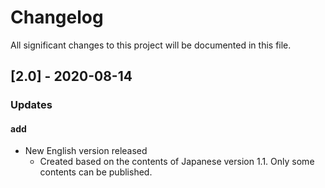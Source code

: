 # Changelog

All significant changes to this project will be documented in this file.

## [2.0] - 2020-08-14
### Updates
#### add
- New English version released
  - Created based on the contents of Japanese version 1.1. Only some contents can be published.